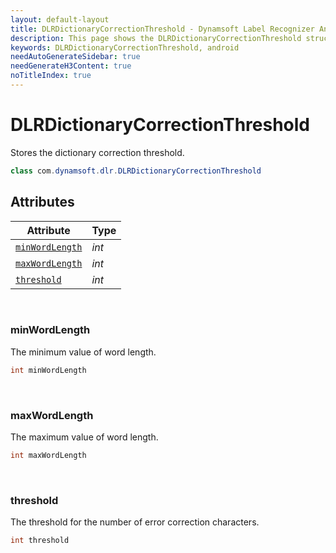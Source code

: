 ```yaml
---
layout: default-layout
title: DLRDictionaryCorrectionThreshold - Dynamsoft Label Recognizer Android Class
description: This page shows the DLRDictionaryCorrectionThreshold struct of Dynamsoft Label Recognizer for Android Language.
keywords: DLRDictionaryCorrectionThreshold, android
needAutoGenerateSidebar: true
needGenerateH3Content: true
noTitleIndex: true
---
```



# DLRDictionaryCorrectionThreshold

Stores the dictionary correction threshold.

```java
class com.dynamsoft.dlr.DLRDictionaryCorrectionThreshold
```

## Attributes
  
| Attribute | Type |
|---------- | ---- |
| [`minWordLength`](#minwordlength) | *int* |
| [`maxWordLength`](#maxwordlength) | *int* |
| [`threshold`](#threshold) | *int* |

&nbsp;

### minWordLength

The minimum value of word length.

```java
int minWordLength
```

&nbsp;

### maxWordLength

The maximum value of word length.

```java
int maxWordLength
```

&nbsp;

### threshold

The threshold for the number of error correction characters.

```java
int threshold
```

